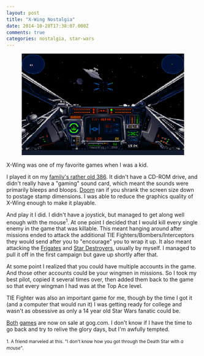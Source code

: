 ```yaml
---
layout: post
title: "X-Wing Nostalgia"
date: 2014-10-28T17:38:07.000Z
comments: true
categories: nostalgia, star-wars
---
```

<figure>
    <img alt="X-Wing" src="./xwing.jpg">
    <figcaption></figcaption>
</figure>

X-Wing was one of my favorite games when I was a kid. 

I played it on my [family's rather old 386](http://blog.swilliams.me/2014/01/09/my-computers-through-the-ages/). It didn't have a CD-ROM drive, and didn't really have a "gaming" sound card, which meant the sounds were primarily bleeps and bloops. <a href="http://en.wikipedia.org/wiki/Doom_(1993_video_game)">Doom</a> ran if you shrank the screen size down to postage stamp dimensions. I was able to reduce the graphics quality of X-Wing enough to make it playable.

And play it I did. I didn't have a joystick, but managed to get along well enough with the mouse<sup>1</sup>. At one point I decided that I would kill every single enemy in the game that was killable. This meant hanging around after missions ended to attack the additional TIE Fighters/Bombers/Interceptors they would send after you to "encourage" you to wrap it up. It also meant attacking the [Frigates](http://starwars.wikia.com/wiki/EF76_Nebulon-B_escort_frigate) and [Star Destroyers](http://starwars.wikia.com/wiki/Star_Destroyer), usually by myself. I managed to pull it off in the first campaign but gave up shortly after that. 

At some point I realized that you could have multiple accounts in the game. And those other accounts could be your wingmen in missions. So I took my best pilot, copied it several times over, then added them back to the game so that every wingman I had was at the Top Ace level. 

TIE Fighter was also an important game for me, though by the time I got it (and a computer that would run it) I was getting ready for college and wasn't as obsessive as only a 14 year old Star Wars fanatic could be. 

[Both](http://www.gog.com/game/star_wars_xwing_special_edition) [games](http://www.gog.com/game/star_wars_tie_fighter_special_edition) are now on sale at gog.com. I don't know if I have the time to go back and try to relive the glory days, but I'm awfully tempted.

<div class="footnotes">
<p><small>
1. A friend marveled at this. "I don't know how you got through the Death Star with <em>a mouse</em>".
</small></p>
</div>